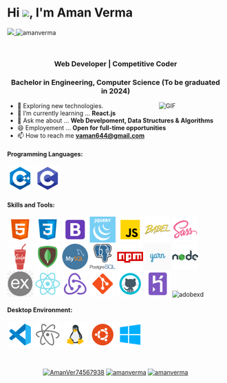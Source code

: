 <h1 align="">Hi <img src="https://raw.githubusercontent.com/iampavangandhi/iampavangandhi/master/gifs/Hi.gif" width=40>, I'm Aman Verma</h1>
	
 <p align="">
   <a href="https://www.linkedin.com/in/aman-verma-3969ba200/">
    <img src="https://img.shields.io/badge/linkedin-amanverma-blue">
   </a>
  <span> <img src="https://gpvc.arturio.dev/amanverma644" alt="amanverma"></span>
</p>

<br />

<h3 align="center">Web Developer | Competitive Coder</h3>
<h3 align="center">Bachelor in Engineering, Computer Science (To be graduated in 2024)</h3>


<img width="30%" align="right" alt="GIF" src="https://undo.io/media/uploads/files/Frustrated_programmer.gif" />


- 🤔 Exploring new technologies.
- 🌱 I’m currently learning ... **React.js**
- 💬 Ask me about ... **Web Develpoment, Data Structures & Algorithms**
- 😄 Employement ... **Open for full-time opportunities**
- 📫 How to reach me **<a href="mailto:vaman644@gmail.com">vaman644@gmail.com</a>**


<h4>Programming Languages: </h4>
<p align="left">
 <img style="margin: auto;" src="https://raw.githubusercontent.com/amanverma644/amanverma644/master/icons/cpp.png" alt=cplusplus width="60" height="60"/>
 <img style="margin: auto;" src="https://raw.githubusercontent.com/amanverma644/amanverma644/master/icons/c.png" alt=c width="60" height="60"/>

<h4>Skills and Tools: </h4>
<p align="left">
	<img style="margin: auto;" src="https://raw.githubusercontent.com/amanverma644/amanverma644/master/icons/html5.png" alt=html5 width="60" height="60"/> 
	<img style="margin: auto;" src="https://raw.githubusercontent.com/amanverma644/amanverma644/master/icons/css3.png" alt=css3 width="60" height="60"/> 
	<img style="margin: auto;" src="https://raw.githubusercontent.com/amanverma644/amanverma644/master/icons/bootstrap.png" alt=bootstrap width="60" height="60"/>
	<img style="margin: auto;" src="https://raw.githubusercontent.com/amanverma644/amanverma644/master/icons/jquery.png" alt=jquery width="60" height="60"/>
  <img style="margin: auto;" src="https://raw.githubusercontent.com/amanverma644/amanverma644/master/icons/js.png" alt=javascript width="60" height="60"/>
	<img style="margin: auto;" src="https://raw.githubusercontent.com/amanverma644/amanverma644/master/icons/babel.png" alt=babel width="60" height="60"/>
  <img style="margin: auto;" src="https://raw.githubusercontent.com/amanverma644/amanverma644/master/icons/sass.png" alt=sass width="60" height="60"/>
	<img style="margin: auto;" src="https://raw.githubusercontent.com/amanverma644/amanverma644/master/icons/gulp.png" alt=gulp width="60" height="60"/> 
	<img style="margin: auto;" src="https://raw.githubusercontent.com/amanverma644/amanverma644/master/icons/mongo.png" alt=mongodb width="60" height="60"/> 
	<img style="margin: auto;" src="https://raw.githubusercontent.com/amanverma644/amanverma644/master/icons/mysql.png" alt=mysql width="60" height="60"/> 
	<img style="margin: auto;" src="https://raw.githubusercontent.com/amanverma644/amanverma644/master/icons/psql.png" alt=postgresql width="60" height="60"/> 
	<img style="margin: auto;" src="https://raw.githubusercontent.com/amanverma644/amanverma644/master/icons/npm.png" alt=npm width="60" height="60"/>
  <img style="margin: auto;" src="https://raw.githubusercontent.com/amanverma644/amanverma644/master/icons/yarn.png" alt=yarn width="60" height="60"/>
  <img style="margin: auto;" src="https://raw.githubusercontent.com/amanverma644/amanverma644/master/icons/node.png" alt=nodejs width="60" height="60"/>
  <img style="margin: auto;" src="https://raw.githubusercontent.com/amanverma644/amanverma644/master/icons/express.png" alt=express width="60" height="60"/>
	<img style="margin: auto;" src="https://raw.githubusercontent.com/amanverma644/amanverma644/master/icons/react.png" alt=react width="60" height="60"/> 
  <img style="margin: auto;" src="https://raw.githubusercontent.com/amanverma644/amanverma644/master/icons/redux.png" alt=redux width="60" height="60"/> 
	<img style="margin: auto;" src="https://raw.githubusercontent.com/amanverma644/amanverma644/master/icons/git.png" alt=git width="60" height="60"/>
  <img style="margin: auto;" src="https://raw.githubusercontent.com/amanverma644/amanverma644/master/icons/github.png" alt=github width="60" height="60"/>
  <img style="margin: auto;" src="https://raw.githubusercontent.com/amanverma644/amanverma644/master/icons/heroku.png" alt=heroku width="60" height="60"/>
  <img style="margin: auto;" src="https://raw.githubusercontent.com/sachuverma/sachuverma/master/icons/adobexd.png" alt=adobexd width="60" height="60"/>
 
</p>

<h4>Desktop Environment: </h4>
<p align="left">
  <img style="margin: auto;" src="https://raw.githubusercontent.com/amanverma644/amanverma644/master/icons/vsc.png" alt=vs width="60" height="60"/>
  <img style="margin: auto;" src="https://raw.githubusercontent.com/amanverma644/amanverma644/master/icons/atom.png" alt=atom width="60" height="60"/>
  <img style="margin: auto;" src="https://raw.githubusercontent.com/amanverma644/amanverma644/master/icons/linux.png" alt=linux width="60" height="60"/>
  <img style="margin: auto;" src="https://raw.githubusercontent.com/amanverma644/amanverma644/master/icons/ubuntu.png" alt=ubuntu width="60" height="60"/>
  <img style="margin: auto;" src="https://raw.githubusercontent.com/amanverma644/amanverma644/master/icons/win10.png" alt=windows10 width="60" height="60"/>
</p>
<br />


<p align="center">  
<a href="https://twitter.com/AmanVer74567938" target="blank"><img align="center" src="https://cdn.jsdelivr.net/npm/simple-icons@3.0.1/icons/twitter.svg" alt="AmanVer74567938" height="40" width="40" /></a>
<a href="https://www.linkedin.com/in/aman-verma-3969ba200" target="blank"><img align="center" src="https://cdn.jsdelivr.net/npm/simple-icons@3.0.1/icons/linkedin.svg" alt="amanverma" height="40" width="40" /></a>
<a href="https://stackoverflow.com/users/16393496/aman-verma?tab=profile" target="blank"><img align="center" src="https://cdn.jsdelivr.net/npm/simple-icons@3.0.1/icons/stackoverflow.svg" alt="amanverma" height="40" width="40" /></a>
</p>
